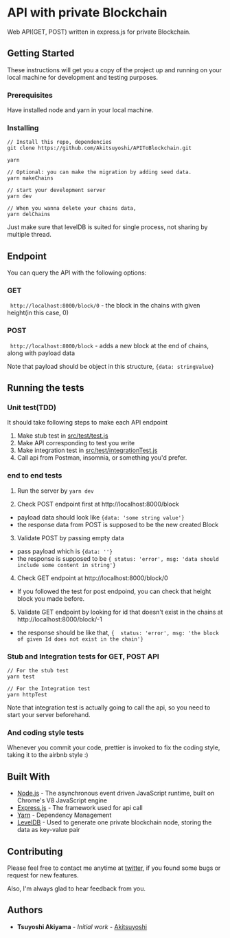 # API with private Blockchain

Web API(GET, POST) written in express.js for private Blockchain.

## Getting Started

These instructions will get you a copy of the project up and running on your local machine for development and testing purposes.

### Prerequisites

Have installed node and yarn in your local machine.

### Installing

```
// Install this repo, dependencies
git clone https://github.com/Akitsuyoshi/APIToBlockchain.git

yarn

// Optional: you can make the migration by adding seed data.
yarn makeChains

// start your development server
yarn dev

// When you wanna delete your chains data,
yarn delChains
```

Just make sure that levelDB is suited for single process, not sharing by multiple thread.

 ## Endpoint

 You can query the API with the following options:

 ### GET

` http://localhost:8000/block/0` - the block in the chains with given height(in this case, 0)

### POST

` http://localhost:8000/block` - adds a new block at the end of chains, along with payload data

Note that payload should be object in this structure, `{data: stringValue}`


## Running the tests

### Unit test(TDD)

It should take following steps to make each API endpoint

1. Make stub test in [src/test/test.js](src/test/test.js)
2. Make API corresponding to test you write
3. Make integration test in [src/test/integrationTest.js](src/test/integrationTest.js)
4. Call api from Postman, insomnia, or something you'd prefer.


### end to end tests

1. Run the server by `yarn dev` 

2. Check POST endpoint first at  http://localhost:8000/block
 - payload data should look like `{data: 'some string value'}`
 - the response data from POST is supposed to be the new created Block

3. Validate POST by passing empty data
 - pass payload which is `{data: ''}`
 - the response is supposed to be `{ status: 'error', msg: 'data should include some content in string'}`

4. Check GET endpoint at http://localhost:8000/block/0
 - If you followed the test for post endpoind, you can check that height block you made before.

5. Validate GET endpoint by looking for id that doesn't exist in the chains at http://localhost:8000/block/-1
 - the response should be like that, `{  status: 'error', msg: 'the block of given Id does not exist in the chain'}`


### Stub and Integration tests for GET, POST API

```
// For the stub test
yarn test

// For the Integration test
yarn httpTest
```

Note that integration test is actually going to call the api, so you need to start your server beforehand.

### And coding style tests

Whenever you commit your code, prettier is invoked to fix the coding style, taking it to the airbnb style :)


## Built With
* [Node.js](https://nodejs.org/en/) - The asynchronous event driven JavaScript runtime, built on Chrome's V8 JavaScript engine
* [Express.js](http://expressjs.com/en/api.html) - The  framework used for api call
* [Yarn](https://yarnpkg.com/en/) - Dependency Management
* [LevelDB](https://github.com/Level/level) - Used to generate one private blockchain node, storing the data as key-value pair

## Contributing

Please feel free to contact me anytime at [twitter](https://twitter.com/Akitsuyoshi244), if you found some bugs or request for new features.

Also, I'm always glad to hear feedback from you.

## Authors

* **Tsuyoshi Akiyama** - *Initial work* - [Akitsuyoshi](https://github.com/Akitsuyoshi)
